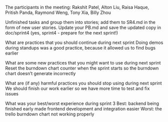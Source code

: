 The participants in the meeting: Rakshit Patel, Alton Liu, Raisa Haque, Pritish Panda, Raymond Weng, Tony Xia, Billy Zhou

Unfinished tasks and group them into stories; add them to SR4.md in the form of new user stories. Update your PB.md and save the updated copy in doc/sprint4 (yes, sprint4 - prepare for the next sprint!) 

What are practices that you should continue during next sprint
Doing demos during standups was a good practice, because it allowed us to find bugs earlier

What are some new practices that you might want to use during next sprint
Reset the burndown chart counter when the sprint starts so the burndown chart doesn’t generate incorrectly

What are (if any) harmful practices you should stop using during next sprint 
We should finish our work earlier so we have more time to test and fix issues

What was your best/worst experience during sprint 3
Best: backend being finished early made frontend development and integration easier
Worst: the trello burndown chart not working properly